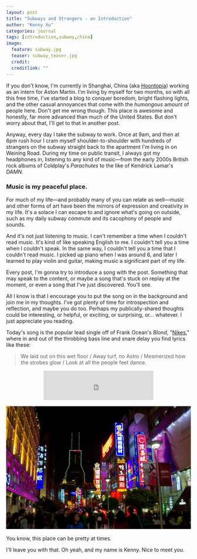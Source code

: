 ```yaml
---
layout: post
title: "Subways and Strangers - an Introduction"
author: "Kenny Xu"
categories: journal
tags: [introduction,subway,china]
image:
  feature: subway.jpg
  teaser: subway_teaser.jpg
  credit:
  creditlink: ""
---
```

If you don't know, I'm currently in Shanghai, China (aka [Hoontopia](http://www.barstoolsports.com/barstoolu/if-you-dont-smoke-cigarettes-in-china-you-might-as-well-be-wearing-a-sign-that-says-im-a-virgin/)) working as an intern for Aston Martin. I'm living by myself for two months, so with all this free time, I've started a blog to conquer boredom, bright flashing lights, and the other casual annoyances that come with the _humongous_ amount of people here. Don't get me wrong though. This place is awesome and honestly, far more advanced than much of the United States. But don't worry about that, I'll get to that in another post.

Anyway, every day I take the subway to work. Once at 9am, and then at 6pm rush hour I cram myself shoulder-to-shoulder with hundreds of strangers on the subway straight back to the apartment I'm living in on Weining Road. During my time on public transit, I always got my headphones in, listening to any kind of music—from the early 2000s British rock albums of Coldplay's _Parachutes_ to the like of Kendrick Lamar's _DAMN_.

### Music is my peaceful place.

For much of my life—and probably many of you can relate as well—music and other forms of art have been the mirrors of expression and creativity in my life. It's a solace I can escape to and ignore what's going on outside, such as my daily subway commute and its cacophony of people and sounds.

And it's not just listening to music. I can't remember a time when I couldn't read music. It's kind of like speaking English to me. I couldn't tell you a time when I couldn't speak. In the same way, I couldn't tell you a time that I couldn't read music. I picked up piano when I was around 6, and later I learned to play violin and guitar, making music a significant part of my life.

Every post, I'm gonna try to introduce a song with the post. Something that may speak to the content, or maybe a song that's stuck on replay at the moment, or even a song that I've just discovered. You'll see.

All I know is that I encourage you to put the song on in the background and join me in my thoughts. I've got plenty of time for introspection and reflection, and maybe you do too. Perhaps my publically-shared thoughts could be interesting, or helpful, or exciting, or surprising, or... whatever. I just appreciate you reading.

Today's song is the popular lead single off of Frank Ocean's _Blond_, "[Nikes](https://open.spotify.com/track/19YKaevk2bce4odJkP5L22 "Nikes")," where in and out of the throbbing bass line and snare delay you find lyrics like these:

>We laid out on this wet floor / Away turf, no Astro / Mesmerized how the strobes glow / Look at all the people feet dance.

<div style='text-align:center'><iframe src="https://open.spotify.com/embed?uri=spotify:track:19YKaevk2bce4odJkP5L22&theme=white" width="300" height="80" frameborder="0" allowtransparency="true"></iframe>
</div>

![Shanghai Night](/images/shanghainight.jpg "Shanghai Night")

You know, this place can be pretty at times.

I'll leave you with that. Oh yeah, and my name is Kenny. Nice to meet you.
